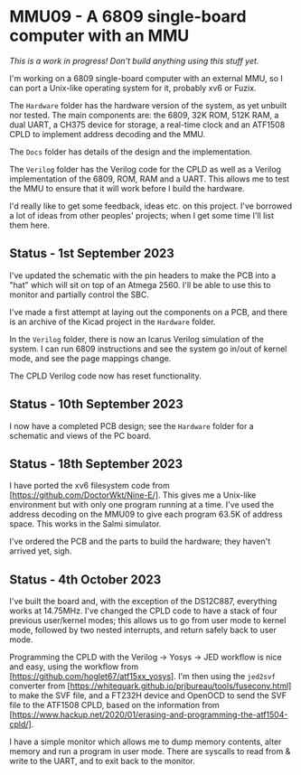 # MMU09 - A 6809 single-board computer with an MMU

*This is a work in progress! Don't build anything using this stuff yet.*

I'm working on a 6809 single-board computer with an external MMU, so I can
port a Unix-like operating system for it, probably xv6 or Fuzix.

The `Hardware` folder has the hardware version of the system, as yet unbuilt nor
tested. The main components are: the 6809, 32K ROM, 512K RAM, a dual UART, a
CH375 device for storage, a real-time clock and an ATF1508 CPLD to implement
address decoding and the MMU.

The `Docs` folder has details of the design and the implementation.

The `Verilog` folder has the Verilog code for the CPLD as well as
a Verilog implementation of the 6809, ROM, RAM and a UART. This allows me to
test the MMU to ensure that it will work before I build the hardware.

I'd really like to get some feedback, ideas etc. on this project. I've borrowed
a lot of ideas from other peoples' projects; when I get some time I'll list them
here.

## Status - 1st September 2023

I've updated the schematic with the pin headers to make the PCB into a "hat"
which will sit on top of an Atmega 2560. I'll be able to use this to monitor
and partially control the SBC.

I've made a first attempt at laying out the components on a PCB, and there
is an archive of the Kicad project in the `Hardware` folder.

In the `Verilog` folder, there is now an Icarus Verilog simulation of the
system. I can run 6809 instructions and see the system go in/out of kernel
mode, and see the page mappings change.

The CPLD Verilog code now has reset functionality.

## Status - 10th September 2023

I now have a completed PCB design; see the `Hardware` folder for a schematic
and views of the PC board.

## Status - 18th September 2023

I have ported the xv6 filesystem code from [https://github.com/DoctorWkt/Nine-E/].
This gives me a Unix-like environment but with only one program running at a time.
I've used the address decoding on the MMU09 to give each program 63.5K of address
space. This works in the Salmi simulator.

I've ordered the PCB and the parts to build the hardware; they haven't arrived yet, sigh.

## Status - 4th October 2023

I've built the board and, with the exception of the DS12C887, everything
works at 14.75MHz. I've changed the CPLD code to have a stack of four
previous user/kernel modes; this allows us to go from user mode to kernel
mode, followed by two nested interrupts, and return safely back to user mode.

Programming the CPLD with the Verilog -> Yosys -> JED workflow is nice and
easy, using the workflow from [https://github.com/hoglet67/atf15xx_yosys].
I'm then using the `jed2svf` converter from
[https://whitequark.github.io/prjbureau/tools/fuseconv.html] to make the
SVF file, and a FT232H device and OpenOCD to send the SVF file to the ATF1508 CPLD,
based on the information from
[https://www.hackup.net/2020/01/erasing-and-programming-the-atf1504-cpld/].

I have a simple monitor which allows me to dump memory contents,
alter memory and run a program in user mode. There are syscalls to read from
& write to the UART, and to exit back to the monitor.

